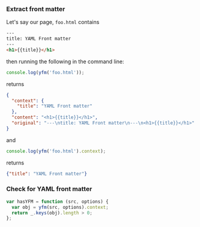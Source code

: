 ### Extract front matter

Let's say our page, `foo.html` contains

```html
---
title: YAML Front matter
---
<h1>{{title}}</h1>
```

then running the following in the command line:

```js
console.log(yfm('foo.html'));
```
returns

```json
{
  "context": {
    "title": "YAML Front matter"
  },
  "content": "<h1>{{title}}</h1>",
  "original": "---\ntitle: YAML Front matter\n---\n<h1>{{title}}</h1>"
}
```
and

```js
console.log(yfm('foo.html').context);
```
returns


```json
{"title": "YAML Front matter"}
```

### Check for YAML front matter

```js
var hasYFM = function (src, options) {
  var obj = yfm(src, options).context;
  return _.keys(obj).length > 0;
};
```
